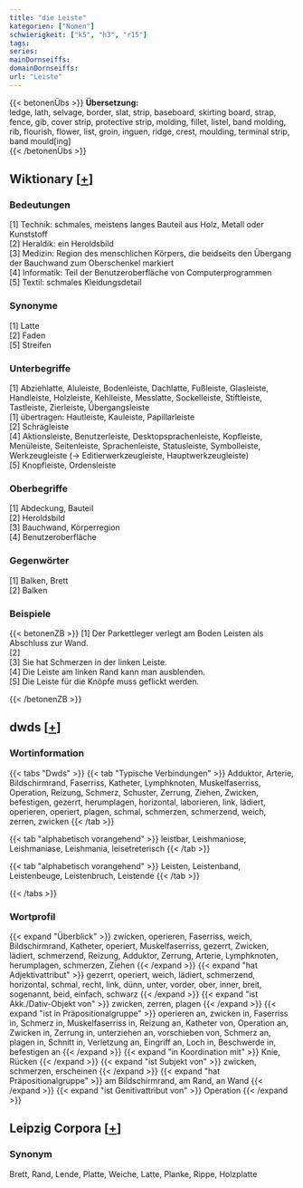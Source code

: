 ```yaml
---
title: "die Leiste"
kategorien: ["Nomen"]
schwierigkeit: ["k5", "h3", "r15"]
tags:
series:
mainDornseiffs:
domainDornseiffs:
url: "Leiste"
---
```


{{< betonenÜbs >}}
**Übersetzung:**  
ledge, lath, selvage, border, slat, strip, baseboard, skirting board, strap, fence, gib, cover strip, protective strip, molding, fillet, listel, band molding, rib, flourish, flower, list, groin, inguen, ridge, crest, moulding, terminal strip, band mould[ing]  
{{< /betonenÜbs >}}

## Wiktionary [[+](https://de.wiktionary.org/wiki/Leiste)]

### Bedeutungen
[1] Technik: schmales, meistens langes Bauteil aus Holz, Metall oder Kunststoff  
[2] Heraldik: ein Heroldsbild  
[3] Medizin: Region des menschlichen Körpers, die beidseits den Übergang der Bauchwand zum Oberschenkel markiert  
[4] Informatik: Teil der Benutzeroberfläche von Computerprogrammen  
[5] Textil: schmales Kleidungsdetail  

### Synonyme
[1] Latte  
[2] Faden  
[5] Streifen  

### Unterbegriffe
[1] Abziehlatte, Aluleiste, Bodenleiste, Dachlatte, Fußleiste, Glasleiste, Handleiste, Holzleiste, Kehlleiste, Messlatte, Sockelleiste, Stiftleiste, Tastleiste, Zierleiste, Übergangsleiste  
[1] übertragen: Hautleiste, Kauleiste, Papillarleiste  
[2] Schrägleiste  
[4] Aktionsleiste, Benutzerleiste, Desktopsprachenleiste, Kopfleiste, Menüleiste, Seitenleiste, Sprachenleiste, Statusleiste, Symbolleiste, Werkzeugleiste (→ Editierwerkzeugleiste, Hauptwerkzeugleiste)  
[5] Knopfleiste, Ordensleiste  

### Oberbegriffe
[1] Abdeckung, Bauteil  
[2] Heroldsbild  
[3] Bauchwand, Körperregion  
[4] Benutzeroberfläche  

### Gegenwörter
[1] Balken, Brett  
[2] Balken  

### Beispiele
{{< betonenZB >}}
[1] Der Parkettleger verlegt am Boden Leisten als Abschluss zur Wand.  
[2]  
[3] Sie hat Schmerzen in der linken Leiste.  
[4] Die Leiste am linken Rand kann man ausblenden.  
[5] Die Leiste für die Knöpfe muss geflickt werden.  

{{< /betonenZB >}}


## dwds [[+](https://www.dwds.de/wb/Leiste)]

### Wortinformation
{{< tabs "Dwds" >}}
{{< tab "Typische Verbindungen" >}}
Adduktor, Arterie, Bildschirmrand, Faserriss, Katheter, Lymphknoten, Muskelfaserriss, Operation, Reizung, Schmerz, Schuster, Zerrung, Ziehen, Zwicken, befestigen, gezerrt, herumplagen, horizontal, laborieren, link, lädiert, operieren, operiert, plagen, schmal, schmerzen, schmerzend, weich, zerren, zwicken
{{< /tab >}}

{{< tab "alphabetisch vorangehend" >}}
leistbar, Leishmaniose, Leishmaniase, Leishmania, leisetreterisch
{{< /tab >}}

{{< tab "alphabetisch vorangehend" >}}
Leisten, Leistenband, Leistenbeuge, Leistenbruch, Leistende
{{< /tab >}}

{{< /tabs >}}

### Wortprofil
{{< expand "Überblick" >}} zwicken, operieren, Faserriss, weich, Bildschirmrand, Katheter, operiert, Muskelfaserriss, gezerrt, Zwicken, lädiert, schmerzend, Reizung, Adduktor, Zerrung, Arterie, Lymphknoten, herumplagen, schmerzen, Ziehen {{< /expand >}}
{{< expand "hat Adjektivattribut" >}} gezerrt, operiert, weich, lädiert, schmerzend, horizontal, schmal, recht, link, dünn, unter, vorder, ober, inner, breit, sogenannt, beid, einfach, schwarz {{< /expand >}}
{{< expand "ist Akk./Dativ-Objekt von" >}} zwicken, zerren, plagen {{< /expand >}}
{{< expand "ist in Präpositionalgruppe" >}} operieren an, zwicken in, Faserriss in, Schmerz in, Muskelfaserriss in, Reizung an, Katheter von, Operation an, Zwicken in, Zerrung in, unterziehen an, vorschieben von, Schmerz an, plagen in, Schnitt in, Verletzung an, Eingriff an, Loch in, Beschwerde in, befestigen an {{< /expand >}}
{{< expand "in Koordination mit" >}} Knie, Rücken {{< /expand >}}
{{< expand "ist Subjekt von" >}} zwicken, schmerzen, erscheinen {{< /expand >}}
{{< expand "hat Präpositionalgruppe" >}} am Bildschirmrand, am Rand, an Wand {{< /expand >}}
{{< expand "ist Genitivattribut von" >}} Operation {{< /expand >}}

## Leipzig Corpora [[+](https://corpora.uni-leipzig.de/en/res?word=Leiste&corpusId=deu_newscrawl-public_2018)]


### Synonym
Brett, Rand, Lende, Platte, Weiche, Latte, Planke, Rippe, Holzplatte

